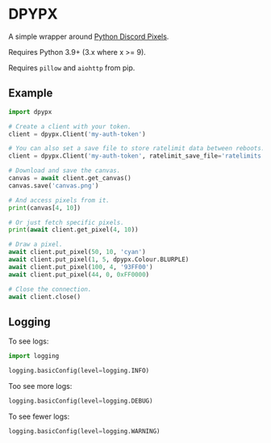 # DPYPX

A simple wrapper around [Python Discord Pixels](https://pixels.pythondiscord.com).

Requires Python 3.9+ (3.x where x >= 9).

Requires `pillow` and `aiohttp` from pip.

## Example

```python
import dpypx

# Create a client with your token.
client = dpypx.Client('my-auth-token')

# You can also set a save file to store ratelimit data between reboots.
client = dpypx.Client('my-auth-token', ratelimit_save_file='ratelimits.json')

# Download and save the canvas.
canvas = await client.get_canvas()
canvas.save('canvas.png')

# And access pixels from it.
print(canvas[4, 10])

# Or just fetch specific pixels.
print(await client.get_pixel(4, 10))

# Draw a pixel.
await client.put_pixel(50, 10, 'cyan')
await client.put_pixel(1, 5, dpypx.Colour.BLURPLE)
await client.put_pixel(100, 4, '93FF00')
await client.put_pixel(44, 0, 0xFF0000)

# Close the connection.
await client.close()
```

## Logging

To see logs:

```python
import logging

logging.basicConfig(level=logging.INFO)
```

Too see more logs:
```python
logging.basicConfig(level=logging.DEBUG)
```

To see fewer logs:
```python
logging.basicConfig(level=logging.WARNING)
```
